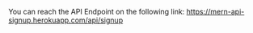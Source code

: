 You can reach the API Endpoint on the following link:
https://mern-api-signup.herokuapp.com/api/signup
